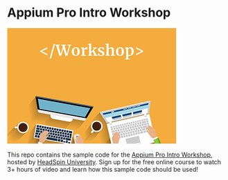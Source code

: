 # Appium Pro Intro Workshop

![Workshop](workshop.png "Workshop")

This repo contains the sample code for the [Appium Pro Intro Workshop](https://ui.headspin.io/university/learn/appium-intro/units), hosted by [HeadSpin University](https://ui.headspin.io/university). Sign up for the free online course to watch 3+ hours of video and learn how this sample code should be used!
